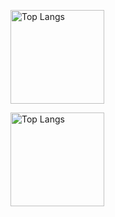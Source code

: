 <p align="left"> 
  <img 
    alt="Top Langs" 
    height="150px" 
    src="https://github-readme-stats.vercel.app/api/top-langs/?username=yamoyamoto&layout=compact&theme=dark)](https://github.com/anuraghazra/github-readme-stats" 
  />

<img 
  alt="Top Langs" 
  height="150px" 
  src="https://github-readme-stats.vercel.app/api?username=yamoyamoto&theme=dark&show_icons=true)](https://github.com/anuraghazra/github-readme-stats"
/>

</p>
<!--
🌱 I’m currently learning Go, TypeScript, and PHP
-->